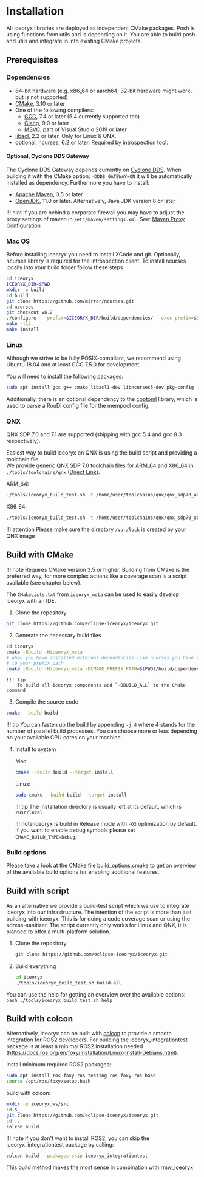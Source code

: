 # Installation
All iceoryx libraries are deployed as independent CMake packages. Posh is using functions from utils and is depending on it. You are able to build posh and utils and integrate in into existing CMake projects.

## Prerequisites

### Dependencies

 - 64-bit hardware (e.g. x86_64 or aarch64; 32-bit hardware might work, but is not supported)
 - [CMake](https://cmake.org), 3.10 or later
 - One of the following compilers:
   - [GCC](https://gcc.gnu.org), 7.4 or later (5.4 currently supported too)
   - [Clang](https://clang.llvm.org), 9.0 or later
   - [MSVC](https://visualstudio.microsoft.com/de/), part of Visual Studio 2019 or later
 - [libacl](http://download.savannah.gnu.org/releases/acl/), 2.2 or later. Only for Linux & QNX.
 - optional, [ncurses](https://invisible-island.net/ncurses/), 6.2 or later. Required by introspection tool.

#### Optional, Cyclone DDS Gateway

The Cyclone DDS Gateway depends currently on [Cyclone DDS](https://github.com/eclipse-cyclonedds/cyclonedds).
When building it with the CMake option: `-DDDS_GATEWAY=ON` it will be automatically installed as dependency.
Furthermore you have to install:

- [Apache Maven](http://maven.apache.org/download.cgi), 3.5 or later
- [OpenJDK](http://jdk.java.net/11/), 11.0 or later. Alternatively, Java JDK version 8 or later

!!! hint
    If you are behind a corporate firewall you may have to adjust the proxy
    settings of maven in `/etc/maven/settings.xml`. See: [Maven Proxy Configuration](https://maven.apache.org/settings.html#proxies)

### Mac OS

Before installing iceoryx you need to install XCode and git. Optionally, ncurses library is required for
the introspection client. To install ncurses locally into your build folder follow these steps

```bash
cd iceoryx
ICEORYX_DIR=$PWD
mkdir -p build
cd build
git clone https://github.com/mirror/ncurses.git
cd ncurses
git checkout v6.2
./configure  --prefix=$ICEORYX_DIR/build/dependencies/ --exec-prefix=$ICEORYX_DIR/build/dependencies/ --with-termlib
make -j12
make install
```

### Linux

Although we strive to be fully POSIX-compliant, we recommend using Ubuntu 18.04 and at least GCC 7.5.0 for development.

You will need to install the following packages:

```bash
sudo apt install gcc g++ cmake libacl1-dev libncurses5-dev pkg-config
```

Additionally, there is an optional dependency to the [cpptoml](https://github.com/skystrife/cpptoml) library, which is used to parse a RouDi config file for the mempool config.

### QNX

QNX SDP 7.0 and 7.1 are supported (shipping with gcc 5.4 and gcc 8.3 respectively).

Easiest way to build iceoryx on QNX is using the build script and providing a toolchain file.<br>
We provide generic QNX SDP 7.0 toolchain files for ARM_64 and X86_64 in `./tools/toolchains/qnx` ([Direct Link](https://github.com/eclipse-iceoryx/iceoryx/tree/master/tools/toolchains/qnx)).

ARM_64: 
```bash
./tools/iceoryx_build_test.sh -t /home/user/toolchains/qnx/qnx_sdp70_aarch64le.cmake
```
X86_64: 
```bash
./tools/iceoryx_build_test.sh -t /home/user/toolchains/qnx/qnx_sdp70_x86_64.cmake
```

!!! attention
    Please make sure the directory `/var/lock` is created by your QNX image

## Build with CMake

!!! note
    Requires CMake version 3.5 or higher. Building from CMake is the preferred way, for more complex actions like a coverage scan
    is a script available (see chapter below).

The `CMakeLists.txt` from `iceoryx_meta` can be used to easily develop iceoryx with an IDE.

1. Clone the repository
```sh
git clone https://github.com/eclipse-iceoryx/iceoryx.git
```
2. Generate the necessary build files
```bash
cd iceoryx
cmake -Bbuild -Hiceoryx_meta
# when you have installed external dependencies like ncurses you have to add them
# to your prefix path
cmake -Bbuild -Hiceoryx_meta -DCMAKE_PREFIX_PATH=$(PWD)/build/dependencies/
```
    !!! tip
        To build all iceoryx components add `-DBUILD_ALL` to the CMake command

3. Compile the source code
```bash
cmake --build build
```
!!! tip
    You can fasten up the build by appending `-j 4` where 4 stands for the number of parallel build processes.
    You can choose more or less depending on your available CPU cores on your machine.

4. Install to system

    Mac:
    ```bash
    cmake --build build --target install
    ```
    Linux:
    ```bash
    sudo cmake --build build --target install
    ```
    !!! tip
        The installation directory is usually left at its default, which is `/usr/local`

    !!! note
        iceoryx is build in Release mode with `-O3` optimization by default. If you want to enable debug symbols please
        set `CMAKE_BUILD_TYPE=Debug`.

### Build options

Please take a look at the CMake file [build_options.cmake](../../../iceoryx_meta/build_options.cmake) to get an overview of the available build options for enabling additional features.

## Build with script

As an alternative we provide a build-test script which we use to integrate iceoryx into our infrastructure.
The intention of the script is more than just building with iceoryx. This is for doing a code coverage scan or using the adress-sanitizer.
The script currently only works for Linux and QNX, it is planned to offer a multi-platform solution.

 1. Clone the repository
    ```bash
    git clone https://github.com/eclipse-iceoryx/iceoryx.git
    ```

 2. Build everything
    ```bash
    cd iceoryx
    ./tools/iceoryx_build_test.sh build-all
    ```

You can use the help for getting an overview over the available options:
    ```bash
    ./tools/iceoryx_build_test.sh help
    ```

## Build with colcon

Alternatively, iceoryx can be built with [colcon](https://colcon.readthedocs.io/en/released/user/installation.html#using-debian-packages) to provide a smooth integration for ROS2 developers.
For building the iceoryx_integrationtest package is at least a minimal ROS2 installation needed (https://docs.ros.org/en/foxy/Installation/Linux-Install-Debians.html).

Install minimum required ROS2 packages:
```bash
sudo apt install ros-foxy-ros-testing ros-foxy-ros-base
source /opt/ros/foxy/setup.bash
```

build with colcon:
```bash
mkdir -p iceoryx_ws/src
cd $_
git clone https://github.com/eclipse-iceoryx/iceoryx.git
cd ..
colcon build
```

!!! note if you don't want to install ROS2, you can skip the iceoryx_integrationtest package by calling:
```bash
colcon build --packages-skip iceoryx_integrationtest
```

This build method makes the most sense in combination with [rmw_iceoryx](https://github.com/ros2/rmw_iceoryx.git)
